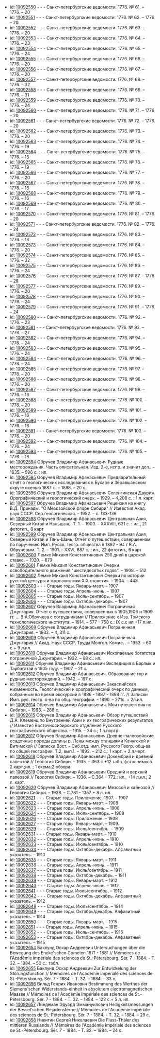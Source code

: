 <ul>
<li>id: <a href="http://books.e-heritage.ru/book/10092550">10092550</a>	- - - Санкт-петербургские ведомости. 1776. № 61. – 1776. – 20</li>
<li>id: <a href="http://books.e-heritage.ru/book/10092551">10092551</a>	- - - Санкт-петербургские ведомости. 1776. № 62. – 1776. – 20</li>
<li>id: <a href="http://books.e-heritage.ru/book/10092552">10092552</a>	- - - Санкт-петербургские ведомости. 1776. № 63. – 1776. – 20</li>
<li>id: <a href="http://books.e-heritage.ru/book/10092553">10092553</a>	- - - Санкт-петербургские ведомости. 1776. № 64. – 1776. – 23</li>
<li>id: <a href="http://books.e-heritage.ru/book/10092554">10092554</a>	- - - Санкт-петербургские ведомости. 1776. № 65. – 1776. – 24</li>
<li>id: <a href="http://books.e-heritage.ru/book/10092555">10092555</a>	- - - Санкт-петербургские ведомости. 1776. № 66. – 1776. – 20</li>
<li>id: <a href="http://books.e-heritage.ru/book/10092556">10092556</a>	- - - Санкт-петербургские ведомости. 1776. № 67. – 1776. – 20</li>
<li>id: <a href="http://books.e-heritage.ru/book/10092557">10092557</a>	- - - Санкт-петербургские ведомости. 1776. № 68. – 1776. – 32</li>
<li>id: <a href="http://books.e-heritage.ru/book/10092558">10092558</a>	- - - Санкт-петербургские ведомости. 1776. № 69. – 1776. – 31</li>
<li>id: <a href="http://books.e-heritage.ru/book/10092559">10092559</a>	- - - Санкт-петербургские ведомости. 1776. № 70. – 1776. – 24</li>
<li>id: <a href="http://books.e-heritage.ru/book/10092560">10092560</a>	- - - Санкт-петербургские ведомости. 1776. № 71. – 1776. – 20</li>
<li>id: <a href="http://books.e-heritage.ru/book/10092561">10092561</a>	- - - Санкт-петербургские ведомости. 1776. № 72. – 1776. – 20</li>
<li>id: <a href="http://books.e-heritage.ru/book/10092562">10092562</a>	- - - Санкт-петербургские ведомости. 1776. № 73. – 1776. – 20</li>
<li>id: <a href="http://books.e-heritage.ru/book/10092563">10092563</a>	- - - Санкт-петербургские ведомости. 1776. № 74. – 1776. – 19</li>
<li>id: <a href="http://books.e-heritage.ru/book/10092564">10092564</a>	- - - Санкт-петербургские ведомости. 1776. № 75. – 1776. – 16</li>
<li>id: <a href="http://books.e-heritage.ru/book/10092565">10092565</a>	- - - Санкт-петербургские ведомости. 1776. № 76. – 1776. – 19</li>
<li>id: <a href="http://books.e-heritage.ru/book/10092566">10092566</a>	- - - Санкт-петербургские ведомости. 1776. № 77. – 1776. – 20</li>
<li>id: <a href="http://books.e-heritage.ru/book/10092567">10092567</a>	- - - Санкт-петербургские ведомости. 1776. № 78. – 1776. – 16</li>
<li>id: <a href="http://books.e-heritage.ru/book/10092568">10092568</a>	- - - Санкт-петербургские ведомости. 1776. № 79. – 1776. – 16</li>
<li>id: <a href="http://books.e-heritage.ru/book/10092569">10092569</a>	- - - Санкт-петербургские ведомости. 1776. № 80. – 1776. – 17</li>
<li>id: <a href="http://books.e-heritage.ru/book/10092570">10092570</a>	- - - Санкт-петербургские ведомости. 1776. № 81. – 1776. – 20</li>
<li>id: <a href="http://books.e-heritage.ru/book/10092571">10092571</a>	- - - Санкт-петербургские ведомости. 1776. № 82. – 1776. – 24</li>
<li>id: <a href="http://books.e-heritage.ru/book/10092572">10092572</a>	- - - Санкт-петербургские ведомости. 1776. № 83. – 1776. – 16</li>
<li>id: <a href="http://books.e-heritage.ru/book/10092573">10092573</a>	- - - Санкт-петербургские ведомости. 1776. № 84. – 1776. – 20</li>
<li>id: <a href="http://books.e-heritage.ru/book/10092574">10092574</a>	- - - Санкт-петербургские ведомости. 1776. № 85. – 1776. – 32</li>
<li>id: <a href="http://books.e-heritage.ru/book/10092575">10092575</a>	- - - Санкт-петербургские ведомости. 1776. № 86. – 1776. – 24</li>
<li>id: <a href="http://books.e-heritage.ru/book/10092576">10092576</a>	- - - Санкт-петербургские ведомости. 1776. № 87. – 1776. – 28</li>
<li>id: <a href="http://books.e-heritage.ru/book/10092577">10092577</a>	- - - Санкт-петербургские ведомости. 1776. № 89. – 1776. – 20</li>
<li>id: <a href="http://books.e-heritage.ru/book/10092578">10092578</a>	- - - Санкт-петербургские ведомости. 1776. № 90. – 1776. – 24</li>
<li>id: <a href="http://books.e-heritage.ru/book/10092579">10092579</a>	- - - Санкт-петербургские ведомости. 1776. № 91. – 1776. – 24</li>
<li>id: <a href="http://books.e-heritage.ru/book/10092580">10092580</a>	- - - Санкт-петербургские ведомости. 1776. № 92. – 1776. – 23</li>
<li>id: <a href="http://books.e-heritage.ru/book/10092581">10092581</a>	- - - Санкт-петербургские ведомости. 1776. № 93. – 1776. – 27</li>
<li>id: <a href="http://books.e-heritage.ru/book/10092582">10092582</a>	- - - Санкт-петербургские ведомости. 1776. № 94. – 1776. – 24</li>
<li>id: <a href="http://books.e-heritage.ru/book/10092583">10092583</a>	- - - Санкт-петербургские ведомости. 1776. № 95. – 1776. – 24</li>
<li>id: <a href="http://books.e-heritage.ru/book/10092584">10092584</a>	- - - Санкт-петербургские ведомости. 1776. № 96. – 1776. – 24</li>
<li>id: <a href="http://books.e-heritage.ru/book/10092585">10092585</a>	- - - Санкт-петербургские ведомости. 1776. № 97. – 1776. – 20</li>
<li>id: <a href="http://books.e-heritage.ru/book/10092586">10092586</a>	- - - Санкт-петербургские ведомости. 1776. № 98. – 1776. – 20</li>
<li>id: <a href="http://books.e-heritage.ru/book/10092587">10092587</a>	- - - Санкт-петербургские ведомости. 1776. № 99. – 1776. – 16</li>
<li>id: <a href="http://books.e-heritage.ru/book/10092588">10092588</a>	- - - Санкт-петербургские ведомости. 1776. № 100. – 1776. – 20</li>
<li>id: <a href="http://books.e-heritage.ru/book/10092589">10092589</a>	- - - Санкт-петербургские ведомости. 1776. № 101. – 1776. – 16</li>
<li>id: <a href="http://books.e-heritage.ru/book/10092590">10092590</a>	- - - Санкт-петербургские ведомости. 1776. № 102. – 1776. – 16</li>
<li>id: <a href="http://books.e-heritage.ru/book/10092591">10092591</a>	- - - Санкт-петербургские ведомости. 1776. № 103. – 1776. – 20</li>
<li>id: <a href="http://books.e-heritage.ru/book/10092592">10092592</a>	- - - Санкт-петербургские ведомости. 1776. № 104. – 1776. – 24</li>
<li>id: <a href="http://books.e-heritage.ru/book/10092593">10092593</a>	- - - Санкт-петербургские ведомости. 1776. № 105. – 1776. – 16</li>
<li>id: <a href="http://books.e-heritage.ru/book/10092594">10092594</a>	Обручев Владимир Афанасьевич Рудные месторождения. Часть описательная. Изд. 2-е, испр. и значит доп.. – 1935. – 596 с. : ил.</li>
<li>id: <a href="http://books.e-heritage.ru/book/10092595">10092595</a>	Обручев Владимир Афанасьевич Предварительный отчёт о геологических исследованиях в Бухаре и Зеравшанском округе осенью 1887 г.. – 1888. – 20 с.</li>
<li>id: <a href="http://books.e-heritage.ru/book/10092596">10092596</a>	Обручев Владимир Афанасьевич Селенгинская Даурия. Орографический и геологический очерк. – 1929. – 4,208 с. : 1 л. карт.</li>
<li>id: <a href="http://books.e-heritage.ru/book/10092597">10092597</a>	Обручев Владимир Афанасьевич Рецензия на книгу В.Д. Принады. "О Мезозойской флоре Сибири" // Известия Акад. наук СССР. Сер.геологическая. – 1952. – с. 133-136</li>
<li>id: <a href="http://books.e-heritage.ru/book/10092598">10092598</a>	Обручев Владимир Афанасьевич Центральная Азия, Северный Китай и Наньшань. Т. 1. – 1900. – XXXVIII, 631 с. : ил., 21 фототип., 8 карт</li>
<li>id: <a href="http://books.e-heritage.ru/book/10092599">10092599</a>	Обручев Владимир Афанасьевич Центральная Азия, Северный Китай и Тянь-Шань, Отчёт о путешествии, совершенном по поручению Имп. Русск. геогр. общества в 1892 - 94 г В.А. Обручевым. Т. 2. – 1901. – XXVI, 687 с. : ил., 22 фототип., 6 карт</li>
<li>id: <a href="http://books.e-heritage.ru/book/10092600">10092600</a>	Лемке Михаил Константинович 250 дней в царской ставке. – 1920. – 879</li>
<li>id: <a href="http://books.e-heritage.ru/book/10092601">10092601</a>	Лемке Михаил Константинович Очерки освободительного движения "шестидесятых годов". – 1908. – 512</li>
<li>id: <a href="http://books.e-heritage.ru/book/10092602">10092602</a>	Лемке Михаил Константинович Очерки по истории русской цензуры и журналистики XIX столетия. – 1904. – 443</li>
<li>id: <a href="http://books.e-heritage.ru/book/10092603">10092603</a>	- - - Старые годы. Январь-март. – 1907</li>
<li>id: <a href="http://books.e-heritage.ru/book/10092604">10092604</a>	- - - Старые годы. Апрель-июнь. – 1907</li>
<li>id: <a href="http://books.e-heritage.ru/book/10092605">10092605</a>	- - - Старые годы. Июль-сентябрь. – 1907</li>
<li>id: <a href="http://books.e-heritage.ru/book/10092606">10092606</a>	- - - Старые годы. Октябрь-декабрь. – 1907</li>
<li>id: <a href="http://books.e-heritage.ru/book/10092607">10092607</a>	Обручев Владимир Афанасьевич Пограничная Джунгария. Отчет о путешествиях, совершенных в 1905,1906 и 1909 гг. ... В.А.Обручева с сотрудниками // Приложение к Изв. Томского технологического института. – 1914. – 577 - 758 с.: IX с.с ил.+17 л.ил.</li>
<li>id: <a href="http://books.e-heritage.ru/book/10092608">10092608</a>	Обручев Владимир Афанасьевич Пограничная Джунгария. – 1932. – 4, 311 с.</li>
<li>id: <a href="http://books.e-heritage.ru/book/10092609">10092609</a>	Обручев Владимир Афанасьевич Пограничная Джунгария // Акад. Наук СССР. Труды Монгол. Комис. . – 1953. – 60 с.+ 9 л.ил.</li>
<li>id: <a href="http://books.e-heritage.ru/book/10092610">10092610</a>	Обручев Владимир Афанасьевич Ископаемые богатства пограничной Джунгарии. – 1932. – 68 с.: ил.</li>
<li>id: <a href="http://books.e-heritage.ru/book/10092611">10092611</a>	Обручев Владимир Афанасьевич Экспедиция в Барлык и Тарбагатай в 1905 году. – 1907. – 21 с.</li>
<li>id: <a href="http://books.e-heritage.ru/book/10092612">10092612</a>	Обручев Владимир Афанасьевич. Образование гор и рудных месторождений. – 1942. – 197 с.</li>
<li>id: <a href="http://books.e-heritage.ru/book/10092613">10092613</a>	Обручев Владимир Афанасьевич Закаспийская низменность. Геологический и орографический очерк по данным, собранным во время экскурсий в 1886 - 1887 - 1888 гг. // Записки Имп. рус. геогр. о-ва по общ. географии. – 1890. – 271с. + 2л.ил.</li>
<li>id: <a href="http://books.e-heritage.ru/book/10092614">10092614</a>	Обручев Владимир Афанасьевич. Мои путешествия по Сибири. – 1963. – 288 с.</li>
<li>id: <a href="http://books.e-heritage.ru/book/10092615">10092615</a>	Обручев Владимир Афанасьевич Обзор путешествий Д.А. Клеменц по Внутренней Азии и их географических результатов // Известия Восточносибирского отделения Русского географического общества. – 1915. – 34 с.; 1 л.портр.</li>
<li>id: <a href="http://books.e-heritage.ru/book/10092617">10092617</a>	Обручев Владимир Афанасьевич Древне-палеозойские осадочные породы долины р. Лены между станциями Качугской и Витимской // Записки Вост. - Сиб.отд. имп. Русского Геогр. общ-ва по общей географии. Т.2, вып.1. – 1892. – 212 с.: 1 карт. + 2 л.черт.</li>
<li>id: <a href="http://books.e-heritage.ru/book/10092618">10092618</a>	Обручев Владимир Афанасьевич Докембрий и древний палеозой // Геология Сибири. – 1935. – 363 с.+12 табл. фотоснимков. 2 карт.;ил. ; 1 схема;2 обзора</li>
<li>id: <a href="http://books.e-heritage.ru/book/10092619">10092619</a>	Обручев Владимир Афанасьевич Средний и верхний палеозой // Геология Сибири. – 1936. – С.364 - 772.: ил., +14 л.ил.; 2 л. карт.</li>
<li>id: <a href="http://books.e-heritage.ru/book/10092620">10092620</a>	Обручев Владимир Афанасьевич Мезозой и кайнозой // Геология Сибири. – 1938. – С.781 - 1357 + 8 л. ил.</li>
<li>id: <a href="http://books.e-heritage.ru/book/10092621">10092621</a>	- - - Старые годы. Приложение. 1907. – 1907</li>
<li>id: <a href="http://books.e-heritage.ru/book/10092622">10092622</a>	- - - Старые годы. Январь-март. – 1908</li>
<li>id: <a href="http://books.e-heritage.ru/book/10092623">10092623</a>	- - - Старые годы. Апрель-июнь. – 1908</li>
<li>id: <a href="http://books.e-heritage.ru/book/10092624">10092624</a>	- - - Старые годы. Июль-сентябрь. – 1908</li>
<li>id: <a href="http://books.e-heritage.ru/book/10092626">10092626</a>	- - - Старые годы. Приложение. – 1908</li>
<li>id: <a href="http://books.e-heritage.ru/book/10092627">10092627</a>	- - - Старые годы. Январь-март. – 1909.</li>
<li>id: <a href="http://books.e-heritage.ru/book/10092629">10092629</a>	- - - Старые годы. Июль/сентябрь. – 1909</li>
<li>id: <a href="http://books.e-heritage.ru/book/10092631">10092631</a>	- - - Старые годы. Январь-март. – 1910</li>
<li>id: <a href="http://books.e-heritage.ru/book/10092632">10092632</a>	- - - Старые годы. Апрель-июнь. – 1910</li>
<li>id: <a href="http://books.e-heritage.ru/book/10092633">10092633</a>	- - - Старые годы. Июль/сентябрь. – 1910</li>
<li>id: <a href="http://books.e-heritage.ru/book/10092634">10092634</a>	- - - Старые годы. Октябрь-декабрь. Алфавитный указатель. – 1910</li>
<li>id: <a href="http://books.e-heritage.ru/book/10092635">10092635</a>	- - - Старые годы. Январь-март. – 1911</li>
<li>id: <a href="http://books.e-heritage.ru/book/10092636">10092636</a>	- - - Старые годы. Апрель-июнь. – 1911</li>
<li>id: <a href="http://books.e-heritage.ru/book/10092637">10092637</a>	- - - Старые годы. Июль/сентябрь. – 1911</li>
<li>id: <a href="http://books.e-heritage.ru/book/10092638">10092638</a>	- - - Старые годы. Октябрь-декабрь. – 1911</li>
<li>id: <a href="http://books.e-heritage.ru/book/10092639">10092639</a>	- - - Старые годы. Январь-март. – 1912</li>
<li>id: <a href="http://books.e-heritage.ru/book/10092640">10092640</a>	- - - Старые годы. Апрель-июнь. – 1912</li>
<li>id: <a href="http://books.e-heritage.ru/book/10092641">10092641</a>	- - - Старые годы. Июль/сентябрь. – 1912</li>
<li>id: <a href="http://books.e-heritage.ru/book/10092642">10092642</a>	- - - Старые годы. Октябрь-декабрь. Алфавитный указатель. – 1912</li>
<li>id: <a href="http://books.e-heritage.ru/book/10092648">10092648</a>	- - - Старые годы. Июль/сентябрь. – 1914</li>
<li>id: <a href="http://books.e-heritage.ru/book/10092649">10092649</a>	- - - Старые годы. Октябрь/декабрь. Алфавитный указатель. – 1914</li>
<li>id: <a href="http://books.e-heritage.ru/book/10092650">10092650</a>	- - - Старые годы. Январь-март. – 1915</li>
<li>id: <a href="http://books.e-heritage.ru/book/10092651">10092651</a>	- - - Старые годы. Апрель-июнь. – 1915</li>
<li>id: <a href="http://books.e-heritage.ru/book/10092652">10092652</a>	- - - Старые годы. Июль-сентябрь. – 1915</li>
<li>id: <a href="http://books.e-heritage.ru/book/10092653">10092653</a>	- - - Старые годы. Октябрь-декабрь. Алфавитный указатель. – 1915</li>
<li>id: <a href="http://books.e-heritage.ru/book/10092654">10092654</a>	Баклунд Оскар Андреевич Untersuchungen über die Bewegung des Encke'schen Cometen 1871 - 1881 // Mémoires de l'Académie impériale des sciences de St.-Pétersbourg. Sér. 7 - 1884. - T. 32. – 1884. – 50 с.: табл.</li>
<li>id: <a href="http://books.e-heritage.ru/book/10092655">10092655</a>	Баклунд Оскар Андреевич Zur Entwickelung der Störungsfunction // Mémoires de l'Académie impériale des sciences de St.-Pétersbourg. Sér. 7 - 1884. - T. 32. – 1884. – 33 с.</li>
<li>id: <a href="http://books.e-heritage.ru/book/10092656">10092656</a>	Вильд Генрих Иванович Bestimmung des Werthes der Siemens'schen Widerstands-einheit in absolutem electromagnetischen Maasse // Mémoires de l'Académie impériale des sciences de St.-Pétersbourg. Sér. 7 - 1884. - T. 32. – 1884. – 122 c.+ 5 л. ил.</li>
<li>id: <a href="http://books.e-heritage.ru/book/10092657">10092657</a>	Линдеман Эдуард Эммануилович Helligkeitsmessungen der Bessel'schen Plejadensterne // Mémoires de l'Académie impériale des sciences de St.-Pétersbourg. Sér. 7 - 1884. - T. 32. – 1884. – 29 c.</li>
<li>id: <a href="http://books.e-heritage.ru/book/10092658">10092658</a>	Никитин Сергей Николаевич Die Fluss-Thäler des mittleren Russlands // Mémoires de l'Académie impériale des sciences de St.-Pétersbourg. Sér. 7 - 1884. - T. 32. – 1884. – 24 c.</li>
</ul>
